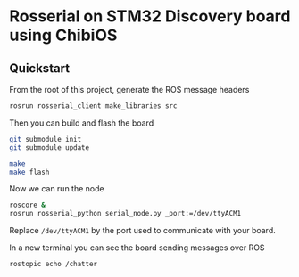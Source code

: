 # Rosserial on STM32 Discovery board using ChibiOS

## Quickstart

From the root of this project, generate the ROS message headers
```bash
rosrun rosserial_client make_libraries src
```

Then you can build and flash the board
```bash
git submodule init
git submodule update

make
make flash
```

Now we can run the node
```bash
roscore &
rosrun rosserial_python serial_node.py _port:=/dev/ttyACM1
```
Replace `/dev/ttyACM1` by the port used to communicate with your board.

In a new terminal you can see the board sending messages over ROS
```bash
rostopic echo /chatter
```
